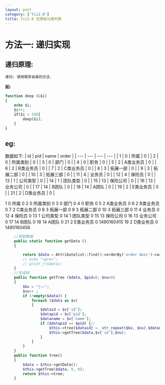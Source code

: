 ```yaml
---
layout: post
category: ['Yii2.0']
title: Yii2.0 无限级分类列表
---
```

# 方法一: 递归实现
## 递归原理:
`递归: 调用程序自身的方法.`

**如:**
```php
function deep (&$i)
{
	echo $i;
	$i++;
	if($i < 10){
		deep($i);
	}
}
```
## eg:
数据如下:
| id  |  pid   |   name  | order |
| --- | --- | ---        | --- |
|  1  |  0  | 所属     |   0      |
|  2  |  0  | 所属类别  |   0      |
|  3  |  0  | 部门     |   0      |
|  4  |  0  | 职务     |   0      |
|  5  |  2  | A类业务员 |   0      |
|  6  |  2  | B类业务员 |   0      |
|  7  |  2  | C类业务员 |   0      |
|  8  |  3  | 拓展一部  |   0      |
|  9  |  3  | 拓展二部  |   0      |
|  10 |  3  | 拓展三部  |   0      |
|  11 |  4  | 业务员	   |   0      |
|  12 |  4  | 保险员	   |   0      |
|  13 |  1  | 公司类型  |   0      |
|  14 |  1  | 团队类型  |   0      |
|  15 |  13 | 保险公司  |   0      |
|  16 |  13 | 业务公司  |   0      |
|  17 |  14 | B团队    |    0     |
|  18 |  14 | A团队	   |   0     |
|  19 |  2  | E类业务员 |   0     |
|  21 |  2  | D类业务员 |   0     |

1	0	所属	0
2	0	所属类别	0
3	0	部门	0
4	0	职务	0
5	2	A类业务员	0
6	2	B类业务员	0
7	2	C类业务员	0
8	3	拓展一部	0
9	3	拓展二部	0
10	3	拓展三部	0
11	4	业务员	0
12	4	保险员	0
13	1	公司类型	0
14	1	团队类型	0
15	13	保险公司	0
16	13	业务公司	0
17	14	B团队	0
18	14	A团队	0
21	2	E类业务员	0	1490160415
19	2	D类业务员	0	1490160456

```php
    //获取数据
    public static function getData ()
    {

        return $data = Attributelist::find()->orderBy('order desc')->asArray()->all();
        // echo "<pre>";
        // print_r($data);
    }
    //生成树
    public function getTree ($data, $pid=0, $nu=0)
    {
        $bx = "|——";
        $nu++ ;
        if (!empty($data)) {
            foreach ($data as $v)
            {
                $dataid = $v['id'];
                $datapid = $v['pid'];
                $dataname = $v['name'];
                if ($datapid == $pid) {//
                    $this->tree[$dataid] =  str_repeat($bx, $nu).$dataname;
                    $this->getTree($data,$v['id'],$nu);
                }
            }
        }
    }
    public function tree()
    {
        $data = $this->getData();
        $this->getTree($data, 0, 0);
        return $this->tree;
    }
```


